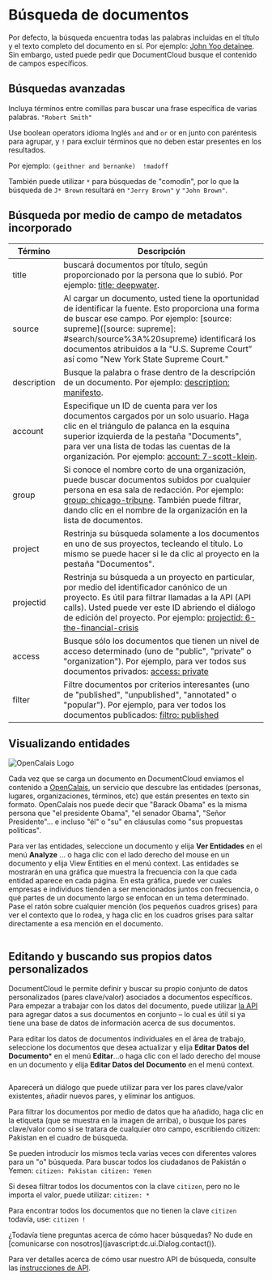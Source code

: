 # Búsqueda de documentos

Por defecto, la búsqueda encuentra todas las palabras incluidas en el título y el texto completo del documento en sí. Por ejemplo: [John Yoo detainee](#search/John%20Yoo%20detainee). Sin embargo, usted puede pedir que DocumentCloud busque el contenido de campos específicos.

## Búsquedas avanzadas
Incluya términos entre comillas para buscar una frase específica de varias palabras. `"Robert Smith"`

Use boolean operators idioma Inglés `and` and `or` or en junto con paréntesis para agrupar,  y `!`  para excluir términos que no deben estar presentes en los resultados.

Por ejemplo: `(geithner and bernanke)  !madoff`

También puede utilizar `*` para búsquedas de "comodín", por lo que la búsqueda de `J* Brown` resultará en `"Jerry Brown"` y `"John Brown"`.

## <span id="builtin">Búsqueda por medio de campo de metadatos incorporado</span>


Término                    | Descripción
---------------------------|---------------------
title                      | buscará documentos por título, según proporcionado por la persona que lo subió. Por ejemplo: [title: deepwater](#search/title%3A%20deepwater).
source                     | Al cargar un documento, usted tiene la oportunidad de identificar la fuente. Esto proporciona una forma de buscar ese campo. Por ejemplo: [source: supreme]([source: supreme]: #search/source%3A%20supreme)  identificará los documentos atribuidos a la "U.S. Supreme Court” así como "New York State Supreme Court."
description                | Busque la palabra o frase dentro de la descripción de un documento. Por ejemplo: [description: manifesto](#search/description%3A%20manifesto).
account                    | Especifique un ID de cuenta para ver los documentos cargados por un solo usuario. Haga clic en el triángulo de palanca en la esquina superior izquierda de la pestaña "Documents", para ver una lista de todas las cuentas de la organización. Por ejemplo: [account: 7-scott-klein](#search/account%3A%207-scott-klein).
group                      | Si conoce el nombre corto de una organización, puede buscar documentos subidos por cualquier persona en esa sala de redacción. Por ejemplo: [group: chicago-tribune](#search/group%3A%20chicago-tribune). También puede filtrar, dando clic en el nombre de la organización en la lista de documentos.
project                    | Restrinja su búsqueda solamente a los documentos en uno de sus proyectos, tecleando el título. Lo mismo se puede hacer si le da clic al proyecto en la pestaña "Documentos".
projectid                  | Restrinja su búsqueda a un proyecto en particular, por medio del identificador canónico de un proyecto. Es útil para filtrar llamadas a la API (API calls). Usted puede ver este ID abriendo el diálogo de edición del proyecto. Por ejemplo: [projectid: 6-the-financial-crisis](#search/projectid%3A%206-the-financial-crisis)
access                     | Busque sólo los documentos que tienen un nivel de acceso determinado (uno de "public", "private" o "organization"). Por ejemplo, para ver todos sus documentos privados: [access: private](#search/access%3A%20private)
filter                     | Filtre documentos por criterios interesantes (uno de "published", "unpublished", "annotated" o "popular"). Por ejemplo, para ver todos los documentos publicados: [filtro: published](#search/filter%3A%20published)

## <span id="viewing_entities">Visualizando entidades</span>

![OpenCalais Logo](/images/help/opencalais.jpg)

Cada vez que se carga un documento en DocumentCloud enviamos el contenido a [OpenCalais](http://www.opencalais.com/), un servicio que descubre las entidades (personas, lugares, organizaciones, términos, etc) que están presentes en texto sin formato. OpenCalais nos puede decir que "Barack Obama" es la misma persona que "el presidente Obama", "el senador Obama", "Señor Presidente"... e incluso "él" o "su" en cláusulas como "sus propuestas políticas".

Para ver las entidades, seleccione un documento y elija **Ver Entidades**  en el menú **Analyze** ... o haga clic con el lado derecho del mouse en un documento y elija View Entities  en el menú context. Las entidades se mostrarán  en una gráfica que muestra la frecuencia con la que cada entidad aparece en cada página. En esta gráfica, puede ver cuales empresas e individuos tienden a ser mencionados juntos con frecuencia, o qué partes de un documento largo se enfocan en un tema determinado. Pase el ratón sobre cualquier mención (los pequeños cuadros grises) para ver el contexto que lo rodea, y haga clic en los cuadros grises para saltar directamente a esa mención en el documento.

<img alt="" src="/images/help/entities.png" class="full_line" />

## <span id="metadata">Editando y buscando sus propios datos personalizados</span>

DocumentCloud le permite definir y buscar su propio conjunto de datos personalizados (pares clave/valor) asociados a documentos específicos. Para empezar a trabajar con los datos del documento, puede utilizar [la API](#help/api) para agregar datos a sus documentos en conjunto – lo cual es útil si ya tiene una base de datos de información acerca de sus documentos.

Para editar los datos de documentos individuales en el área de trabajo, seleccione los documentos que desea actualizar y elija **Editar Datos del Documento*** en el menú **Editar**...o haga clic con el lado derecho del mouse en un documento y elija **Editar Datos del Documento** en el menú context.

<img alt="" src="/images/help/edit_document_data.png" class="full_line" />

Aparecerá un diálogo que puede utilizar para ver los pares clave/valor existentes, añadir nuevos pares, y eliminar los antiguos.

Para filtrar los documentos por medio de datos que ha añadido, haga clic en la etiqueta (que se muestra en la imagen de arriba), o busque  los pares clave/valor como si se tratara de cualquier otro campo, escribiendo citizen: Pakistan en el cuadro de búsqueda.

Se pueden introducir los mismos tecla varias veces con diferentes valores para un "o" búsqueda. Para buscar todos los ciudadanos de Pakistán o Yemen: `citizen: Pakistan citizen: Yemen`

Si desea filtrar todos los documentos con la clave `citizen`, pero no le importa el valor, puede utilizar: `citizen: *`

Para encontrar todos los documentos que no tienen la clave `citizen` todavía, use: `citizen !`

¿Todavía tiene preguntas acerca de cómo hacer búsquedas? No dude en [comunicarse con nosotros](javascript:dc.ui.Dialog.contact(\)).

Para ver detalles acerca de cómo usar nuestro API de búsqueda, consulte las [instrucciones de API](#help/api).
